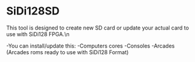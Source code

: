 # SiDi128SD
This tool is designed to create new SD card or update your actual card to use with SiDi128 FPGA.\n

-You can install/update this:
-Computers cores
-Consoles
-Arcades (Arcades roms ready to use with SiDi128 Format)



